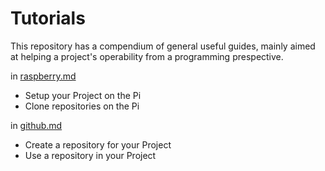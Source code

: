 # Tutorials
This repository has a compendium of general useful guides, mainly aimed at helping a project's operability from a programming prespective.


in [raspberry.md](https://github.com/PolluxSpace/Tutorials/blob/main/tutorials/raspberry.md)
- Setup your Project on the Pi
- Clone repositories on the Pi

in [github.md](https://github.com/PolluxSpace/Tutorials/blob/main/tutorials/github.md)
- Create a repository for your Project
- Use a repository in your Project